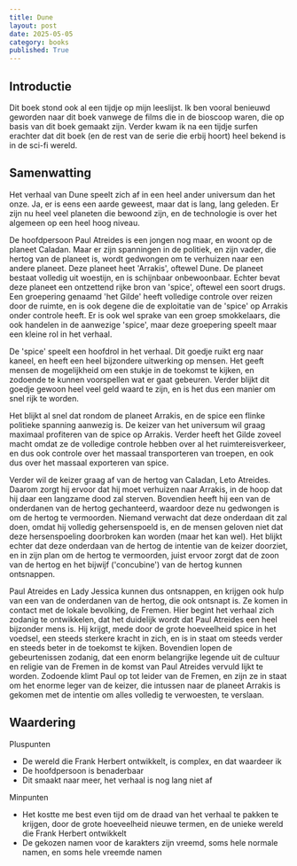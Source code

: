 ```yaml
---
title: Dune
layout: post
date: 2025-05-05
category: books
published: True
---
```


## Introductie


Dit boek stond ook al een tijdje op mijn leeslijst. Ik ben vooral benieuwd geworden naar dit boek vanwege de films die in de bioscoop waren, die op basis van dit boek gemaakt zijn. Verder kwam ik na een tijdje surfen erachter dat dit boek (en de rest van de serie die erbij hoort) heel bekend is in de sci-fi wereld.


## Samenwatting


Het verhaal van Dune speelt zich af in een heel ander universum dan het onze. Ja, er is eens een aarde geweest, maar dat is lang, lang geleden. Er zijn nu heel veel planeten die bewoond zijn, en de technologie is over het algemeen op een heel hoog niveau.

De hoofdpersoon Paul Atreides is een jongen nog maar, en woont op de planeet Caladan. Maar er zijn spanningen in de politiek, en zijn vader, die hertog van de planeet is, wordt gedwongen om te verhuizen naar een andere planeet. Deze planeet heet 'Arrakis', oftewel Dune. De planeet bestaat volledig uit woestijn, en is schijnbaar onbewoonbaar. Echter bevat deze planeet een ontzettend rijke bron van 'spice', oftewel een soort drugs. Een groepering genaamd 'het Gilde' heeft volledige controle over reizen door de ruimte, en is ook degene die de exploitatie van de 'spice' op Arrakis onder controle heeft. Er is ook wel sprake van een groep smokkelaars, die ook handelen in de aanwezige 'spice', maar deze groepering speelt maar een kleine rol in het verhaal.

De 'spice' speelt een hoofdrol in het verhaal. Dit goedje ruikt erg naar kaneel, en heeft een heel bijzondere uitwerking op mensen. Het geeft mensen de mogelijkheid om een stukje in de toekomst te kijken, en zodoende te kunnen voorspellen wat er gaat gebeuren. Verder blijkt dit goedje gewoon heel veel geld waard te zijn, en is het dus een manier om snel rijk te worden.

Het blijkt al snel dat rondom de planeet Arrakis, en de spice een flinke politieke spanning aanwezig is. De keizer van het universum wil graag maximaal profiteren van de spice op Arrakis. Verder heeft het Gilde zoveel macht omdat ze de volledige controle hebben over al het ruimtereisverkeer, en dus ook controle over het massaal transporteren van troepen, en ook dus over het massaal exporteren van spice.

Verder wil de keizer graag af van de hertog van Caladan, Leto Atreides. Daarom zorgt hij ervoor dat hij moet verhuizen naar Arrakis, in de hoop dat hij daar een langzame dood zal sterven. Bovendien heeft hij een van de onderdanen van de hertog gechanteerd, waardoor deze nu gedwongen is om de hertog te vermoorden. Niemand verwacht dat deze onderdaan dit zal doen, omdat hij volledig gehersenspoeld is, en de mensen geloven niet dat deze hersenspoeling doorbroken kan worden (maar het kan wel). Het blijkt echter dat deze onderdaan van de hertog de intentie van de keizer doorziet, en in zijn plan om de hertog te vermoorden, juist ervoor zorgt dat de zoon van de hertog en het bijwijf ('concubine') van de hertog kunnen ontsnappen.

Paul Atreides en Lady Jessica kunnen dus ontsnappen, en krijgen ook hulp van een van de onderdanen van de hertog, die ook ontsnapt is. Ze komen in contact met de lokale bevolking, de Fremen. Hier begint het verhaal zich zodanig te ontwikkelen, dat het duidelijk wordt dat Paul Atreides een heel bijzonder mens is. Hij krijgt, mede door de grote hoeveelheid spice in het voedsel, een steeds sterkere kracht in zich, en is in staat om steeds verder en steeds beter in de toekomst te kijken. Bovendien lopen de gebeurtenissen zodanig, dat een enorm belangrijke legende uit de cultuur en religie van de Fremen in de komst van Paul Atreides vervuld lijkt te worden. Zodoende klimt Paul op tot leider van de Fremen, en zijn ze in staat om het enorme leger van de keizer, die intussen naar de planeet Arrakis is gekomen met de intentie om alles volledig te verwoesten, te verslaan. 

## Waardering

Pluspunten

+ De wereld die Frank Herbert ontwikkelt, is complex, en dat waardeer ik
+ De hoofdpersoon is benaderbaar
+ Dit smaakt naar meer, het verhaal is nog lang niet af

Minpunten

- Het kostte me best even tijd om de draad van het verhaal te pakken te krijgen, door de grote hoeveelheid nieuwe termen, en de unieke wereld die Frank Herbert ontwikkelt
- De gekozen namen voor de karakters zijn vreemd, soms hele normale namen, en soms hele vreemde namen
